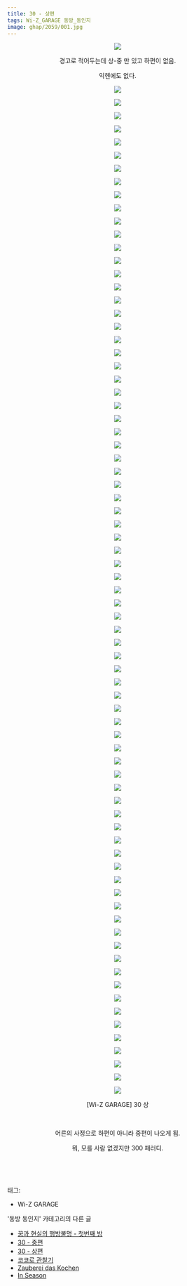 ```yaml
---
title: 30 - 상편
tags: Wi-Z_GARAGE 동방_동인지
image: ghap/2059/001.jpg
---
```

<div class="article">
<p style="text-align: center; clear: none; float: none;"><img src="{{ site.nasurl }}/ghap/2059/001.jpg"/></p>
<p style="text-align: center; clear: none; float: none;">경고로 적어두는데 상-중 만 있고 하편이 없음.</p>
<p style="text-align: center; clear: none; float: none;">익헨에도 없다.</p>
<p style="text-align: center; clear: none; float: none;"><img src="{{ site.nasurl }}/ghap/2059/002.jpg"/></p>
<p style="text-align: center; clear: none; float: none;"><img src="{{ site.nasurl }}/ghap/2059/003.jpg"/></p>
<p style="text-align: center; clear: none; float: none;"><img src="{{ site.nasurl }}/ghap/2059/004.jpg"/></p>
<p style="text-align: center; clear: none; float: none;"><img src="{{ site.nasurl }}/ghap/2059/005.jpg"/></p>
<p style="text-align: center; clear: none; float: none;"><img src="{{ site.nasurl }}/ghap/2059/006.jpg"/></p>
<p style="text-align: center; clear: none; float: none;"><img src="{{ site.nasurl }}/ghap/2059/007.jpg"/></p>
<p style="text-align: center; clear: none; float: none;"><img src="{{ site.nasurl }}/ghap/2059/008.jpg"/></p>
<p style="text-align: center; clear: none; float: none;"><img src="{{ site.nasurl }}/ghap/2059/009.jpg"/></p>
<p style="text-align: center; clear: none; float: none;"><img src="{{ site.nasurl }}/ghap/2059/010.jpg"/></p>
<p style="text-align: center; clear: none; float: none;"><img src="{{ site.nasurl }}/ghap/2059/011.jpg"/></p>
<p style="text-align: center; clear: none; float: none;"><img src="{{ site.nasurl }}/ghap/2059/012.jpg"/></p>
<p style="text-align: center; clear: none; float: none;"><img src="{{ site.nasurl }}/ghap/2059/013.jpg"/></p>
<p style="text-align: center; clear: none; float: none;"><img src="{{ site.nasurl }}/ghap/2059/014.jpg"/></p>
<p style="text-align: center; clear: none; float: none;"><img src="{{ site.nasurl }}/ghap/2059/015.jpg"/></p>
<p style="text-align: center; clear: none; float: none;"><img src="{{ site.nasurl }}/ghap/2059/016.jpg"/></p>
<p style="text-align: center; clear: none; float: none;"><img src="{{ site.nasurl }}/ghap/2059/017.jpg"/></p>
<p style="text-align: center; clear: none; float: none;"><img src="{{ site.nasurl }}/ghap/2059/018.jpg"/></p>
<p style="text-align: center; clear: none; float: none;"><img src="{{ site.nasurl }}/ghap/2059/019.jpg"/></p>
<p style="text-align: center; clear: none; float: none;"><img src="{{ site.nasurl }}/ghap/2059/020.jpg"/></p>
<p style="text-align: center; clear: none; float: none;"><img src="{{ site.nasurl }}/ghap/2059/021.jpg"/></p>
<p style="text-align: center; clear: none; float: none;"><img src="{{ site.nasurl }}/ghap/2059/022.jpg"/></p>
<p style="text-align: center; clear: none; float: none;"><img src="{{ site.nasurl }}/ghap/2059/023.jpg"/></p>
<p style="text-align: center; clear: none; float: none;"><img src="{{ site.nasurl }}/ghap/2059/024.jpg"/></p>
<p style="text-align: center; clear: none; float: none;"><img src="{{ site.nasurl }}/ghap/2059/025.jpg"/></p>
<p style="text-align: center; clear: none; float: none;"><img src="{{ site.nasurl }}/ghap/2059/026.jpg"/></p>
<p style="text-align: center; clear: none; float: none;"><img src="{{ site.nasurl }}/ghap/2059/027.jpg"/></p>
<p style="text-align: center; clear: none; float: none;"><img src="{{ site.nasurl }}/ghap/2059/028.jpg"/></p>
<p style="text-align: center; clear: none; float: none;"><img src="{{ site.nasurl }}/ghap/2059/029.jpg"/></p>
<p style="text-align: center; clear: none; float: none;"><img src="{{ site.nasurl }}/ghap/2059/030.jpg"/></p>
<p style="text-align: center; clear: none; float: none;"><img src="{{ site.nasurl }}/ghap/2059/031.jpg"/></p>
<p style="text-align: center; clear: none; float: none;"><img src="{{ site.nasurl }}/ghap/2059/032.jpg"/></p>
<p style="text-align: center; clear: none; float: none;"><img src="{{ site.nasurl }}/ghap/2059/033.jpg"/></p>
<p style="text-align: center; clear: none; float: none;"><img src="{{ site.nasurl }}/ghap/2059/034.jpg"/></p>
<p style="text-align: center; clear: none; float: none;"><img src="{{ site.nasurl }}/ghap/2059/035.jpg"/></p>
<p style="text-align: center; clear: none; float: none;"><img src="{{ site.nasurl }}/ghap/2059/036.jpg"/></p>
<p style="text-align: center; clear: none; float: none;"><img src="{{ site.nasurl }}/ghap/2059/037.jpg"/></p>
<p style="text-align: center; clear: none; float: none;"><img src="{{ site.nasurl }}/ghap/2059/038.jpg"/></p>
<p style="text-align: center; clear: none; float: none;"><img src="{{ site.nasurl }}/ghap/2059/039.jpg"/></p>
<p style="text-align: center; clear: none; float: none;"><img src="{{ site.nasurl }}/ghap/2059/040.jpg"/></p>
<p style="text-align: center; clear: none; float: none;"><img src="{{ site.nasurl }}/ghap/2059/041.jpg"/></p>
<p style="text-align: center; clear: none; float: none;"><img src="{{ site.nasurl }}/ghap/2059/042.jpg"/></p>
<p style="text-align: center; clear: none; float: none;"><img src="{{ site.nasurl }}/ghap/2059/043.jpg"/></p>
<p style="text-align: center; clear: none; float: none;"><img src="{{ site.nasurl }}/ghap/2059/044.jpg"/></p>
<p style="text-align: center; clear: none; float: none;"><img src="{{ site.nasurl }}/ghap/2059/045.jpg"/></p>
<p style="text-align: center; clear: none; float: none;"><img src="{{ site.nasurl }}/ghap/2059/046.jpg"/></p>
<p style="text-align: center; clear: none; float: none;"><img src="{{ site.nasurl }}/ghap/2059/047.jpg"/></p>
<p style="text-align: center; clear: none; float: none;"><img src="{{ site.nasurl }}/ghap/2059/048.jpg"/></p>
<p style="text-align: center; clear: none; float: none;"><img src="{{ site.nasurl }}/ghap/2059/049.jpg"/></p>
<p style="text-align: center; clear: none; float: none;"><img src="{{ site.nasurl }}/ghap/2059/050.jpg"/></p>
<p style="text-align: center; clear: none; float: none;"><img src="{{ site.nasurl }}/ghap/2059/051.jpg"/></p>
<p style="text-align: center; clear: none; float: none;"><img src="{{ site.nasurl }}/ghap/2059/052.jpg"/></p>
<p style="text-align: center; clear: none; float: none;"><img src="{{ site.nasurl }}/ghap/2059/053.jpg"/></p>
<p style="text-align: center; clear: none; float: none;"><img src="{{ site.nasurl }}/ghap/2059/054.jpg"/></p>
<p style="text-align: center; clear: none; float: none;"><img src="{{ site.nasurl }}/ghap/2059/055.jpg"/></p>
<p style="text-align: center; clear: none; float: none;"><img src="{{ site.nasurl }}/ghap/2059/056.jpg"/></p>
<p style="text-align: center; clear: none; float: none;"><img src="{{ site.nasurl }}/ghap/2059/057.jpg"/></p>
<p style="text-align: center; clear: none; float: none;"><img src="{{ site.nasurl }}/ghap/2059/058.jpg"/></p>
<p style="text-align: center; clear: none; float: none;"><img src="{{ site.nasurl }}/ghap/2059/059.jpg"/></p>
<p style="text-align: center; clear: none; float: none;"><img src="{{ site.nasurl }}/ghap/2059/060.jpg"/></p>
<p style="text-align: center; clear: none; float: none;"><img src="{{ site.nasurl }}/ghap/2059/061.jpg"/></p>
<p style="text-align: center; clear: none; float: none;"><img src="{{ site.nasurl }}/ghap/2059/062.jpg"/></p>
<p style="text-align: center; clear: none; float: none;"><img src="{{ site.nasurl }}/ghap/2059/063.jpg"/></p>
<p style="text-align: center; clear: none; float: none;"><img src="{{ site.nasurl }}/ghap/2059/064.jpg"/></p>
<p style="text-align: center; clear: none; float: none;"><img src="{{ site.nasurl }}/ghap/2059/065.jpg"/></p>
<p style="text-align: center; clear: none; float: none;"><img src="{{ site.nasurl }}/ghap/2059/066.jpg"/></p>
<p style="text-align: center; clear: none; float: none;"><img src="{{ site.nasurl }}/ghap/2059/067.jpg"/></p>
<p style="text-align: center; clear: none; float: none;"><img src="{{ site.nasurl }}/ghap/2059/068.jpg"/></p>
<p style="text-align: center; clear: none; float: none;"><img src="{{ site.nasurl }}/ghap/2059/069.jpg"/></p>
<p style="text-align: center; clear: none; float: none;"><img src="{{ site.nasurl }}/ghap/2059/070.jpg"/></p>
<p style="text-align: center; clear: none; float: none;"><img src="{{ site.nasurl }}/ghap/2059/071.jpg"/></p>
<p style="text-align: center; clear: none; float: none;"><img src="{{ site.nasurl }}/ghap/2059/072.jpg"/></p>
<p style="text-align: center; clear: none; float: none;"><img src="{{ site.nasurl }}/ghap/2059/073.jpg"/></p>
<p style="text-align: center; clear: none; float: none;"><img src="{{ site.nasurl }}/ghap/2059/074.jpg"/></p>
<p style="text-align: center; clear: none; float: none;"><img src="{{ site.nasurl }}/ghap/2059/075.jpg"/></p>
<p style="text-align: center; clear: none; float: none;"><img src="{{ site.nasurl }}/ghap/2059/076.jpg"/></p>
<p style="text-align: center; clear: none; float: none;"><img src="{{ site.nasurl }}/ghap/2059/077.jpg"/></p>
<p style="text-align: center; clear: none; float: none;"><img src="{{ site.nasurl }}/ghap/2059/078.jpg"/></p>
<p style="text-align: center; clear: none; float: none;">[Wi-Z GARAGE] 30 상</p>
<p style="text-align: center; clear: none; float: none;"><br/></p>
<p style="text-align: center; clear: none; float: none;">어른의 사정으로 하편이 아니라 중편이 나오게 됨.</p>
<p style="text-align: center; clear: none; float: none;">뭐, 모를 사람 없겠지만 300 패러디.</p>
<p style="text-align: center; clear: none; float: none;"><br/></p>
<p><br/></p>
</div><div class="tagTrail">
<p>태그: </p>
<ul>
<li>Wi-Z GARAGE</li>
</ul>
</div><div class="another">
<p>'동방 동인지' 카테고리의 다른 글</p>
<ul>
<li><a href="/2016-09-09-ghap_2062">꿈과 현실의 행방불명 - 첫번째 밤</a></li>
<li><a href="/2016-09-08-ghap_2060">30 - 중편</a></li>
<li><a href="/2016-09-08-ghap_2059">30 - 상편</a></li>
<li><a href="/2016-09-08-ghap_2058">코코로 관찰기</a></li>
<li><a href="/2016-09-08-ghap_2057">Zauberei das Kochen</a></li>
<li><a href="/2016-09-08-ghap_2056">In Season</a></li>
</ul>
</div><div class="cb_module cb_fluid">
<div class="cb_wrt cb_profile">
</div><!-- commentList close -->
</div>